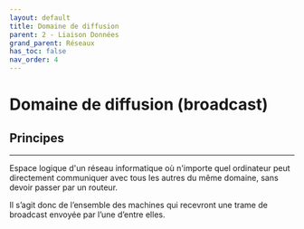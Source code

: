 ```yaml
---
layout: default
title: Domaine de diffusion
parent: 2 - Liaison Données
grand_parent: Réseaux
has_toc: false
nav_order: 4
---
```


# Domaine de diffusion (broadcast)

## Principes

---

Espace logique d'un réseau informatique où n'importe quel ordinateur peut directement communiquer avec tous les autres du même domaine, sans devoir passer par un routeur.

Il s’agit donc de l’ensemble des machines qui recevront une trame de broadcast envoyée par l’une d’entre elles.
